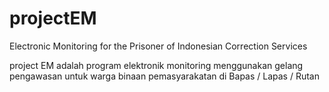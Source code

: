 # projectEM
Electronic Monitoring for the Prisoner of Indonesian Correction Services

project EM adalah program elektronik monitoring menggunakan gelang pengawasan untuk warga binaan pemasyarakatan di Bapas / Lapas / Rutan
